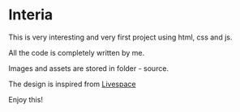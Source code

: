 # Interia


This is very interesting and very first project using html, css and js.<br />

All the code is completely written by me.<br />

Images and assets are stored in folder - source.<br />

The design is inspired from [Livespace](https://www.livspace.com/in)<br />

Enjoy this!
